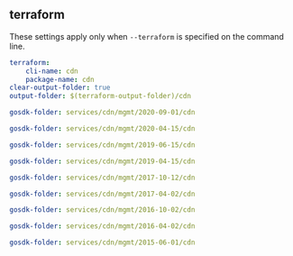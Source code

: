 
## terraform

These settings apply only when `--terraform` is specified on the command line.

``` yaml $(terraform)
terraform:
    cli-name: cdn
    package-name: cdn
clear-output-folder: true
output-folder: $(terraform-output-folder)/cdn
```

``` yaml $(tag) == 'package-2020-09' && $(terraform)
gosdk-folder: services/cdn/mgmt/2020-09-01/cdn
```

``` yaml $(tag) == 'package-2020-04' && $(terraform)
gosdk-folder: services/cdn/mgmt/2020-04-15/cdn
```

``` yaml $(tag) == 'package-2019-06' && $(terraform)
gosdk-folder: services/cdn/mgmt/2019-06-15/cdn
```

``` yaml $(tag) == 'package-2019-04' && $(terraform)
gosdk-folder: services/cdn/mgmt/2019-04-15/cdn
```

``` yaml $(tag) == 'package-2017-10' && $(terraform)
gosdk-folder: services/cdn/mgmt/2017-10-12/cdn
```

``` yaml $(tag) == 'package-2017-04' && $(terraform)
gosdk-folder: services/cdn/mgmt/2017-04-02/cdn
```

``` yaml $(tag) == 'package-2016-10'  && $(terraform)
gosdk-folder: services/cdn/mgmt/2016-10-02/cdn
```

``` yaml $(tag) == 'package-2016-04' && $(terraform)
gosdk-folder: services/cdn/mgmt/2016-04-02/cdn
```

``` yaml $(tag) == 'package-2015-06' && $(terraform)
gosdk-folder: services/cdn/mgmt/2015-06-01/cdn
```
